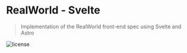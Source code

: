 # RealWorld - Svelte

> Implementation of the RealWorld front-end spec using Svelte and Astro

![license](https://img.shields.io/github/license/willpinha/realworld-svelte)
